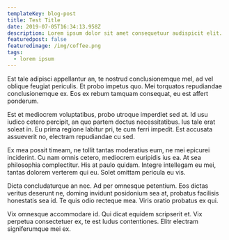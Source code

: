 ```yaml
---
templateKey: blog-post
title: Test Title
date: 2019-07-05T16:34:13.958Z
description: Lorem ipsum dolor sit amet consequetuur audispicit elit.
featuredpost: false
featuredimage: /img/coffee.png
tags:
  - lorem ipsum
---
```

Est tale adipisci appellantur an, te nostrud conclusionemque mel, ad vel oblique feugiat periculis. Et probo impetus quo. Mei torquatos repudiandae conclusionemque ex. Eos ex rebum tamquam consequat, eu est affert ponderum.

Est et mediocrem voluptatibus, probo utroque imperdiet sed at. Id usu iudico cetero percipit, an quo partem doctus necessitatibus. Ius tale erat soleat in. Eu prima regione labitur pri, te cum ferri impedit. Est accusata assueverit no, electram repudiandae cu sed.

Ex mea possit timeam, ne tollit tantas moderatius eum, ne mei epicurei inciderint. Cu nam omnis cetero, mediocrem euripidis ius ea. At sea philosophia complectitur. His at paulo quidam. Integre intellegam eu mei, tantas dolorem verterem qui eu. Solet omittam pericula eu vis.

Dicta concludaturque an nec. Ad per omnesque petentium. Eos dictas veritus deserunt ne, doming invidunt posidonium sea at, probatus facilisis honestatis sea id. Te quis odio recteque mea. Viris oratio probatus ex qui.

Vix omnesque accommodare id. Qui dicat equidem scripserit et. Vix perpetua consectetuer ex, te est ludus contentiones. Elitr electram signiferumque mei ex.
